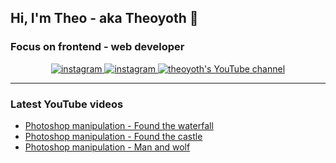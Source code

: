 ## Hi, I'm Theo - aka Theoyoth 👋

### Focus on frontend - web developer

<p align="center">
  <a href="https://instagram.com/yothphotos">
    <img src="https://img.shields.io/twitter/url?color=blue&label=INSTAGRAM&logo=instagram&logoColor=blue&style=for-the-badge&url=https%3A%2F%2Fwww.instagram.com%2Fyothphotos%2F" alt="instagram"/>
  </a>
  <a href="https://instagram.com/theoyoth">
    <img src="https://img.shields.io/twitter/url?color=orange&label=INSTAGRAM&logo=instagram&logoColor=orange&style=for-the-badge&url=https%3A%2F%2Fwww.instagram.com%2Ftheoyoth%2F" alt="instagram"/>
  </a>
  <a href="https://www.youtube.com/channel/UCF3t40-awz3eOb9FqNhcesQ">
    <img src="https://img.shields.io/twitter/url?color=red&label=YOUTUBE&logo=youtube&logoColor=red&style=for-the-badge&url=https%3A%2F%2Fwww.youtube.com%2Fchannel%2FUCF3t40-awz3eOb9FqNhcesQ" alt="theoyoth's YouTube channel"/>
  </a>
</p>

---
### Latest YouTube videos

<!-- YOUTUBE-VIDEOS-LIST:START -->
- [Photoshop manipulation - Found the waterfall](https://www.youtube.com/watch?v=mNsbPbXKwNo&t=1s)
- [Photoshop manipulation - Found the castle](https://www.youtube.com/watch?v=Hs42yQwixbQ)
- [Photoshop manipulation - Man and wolf](https://www.youtube.com/watch?v=kKVYFIP9YQo)
<!-- YOUTUBE-VIDEOS-LIST:END -->
